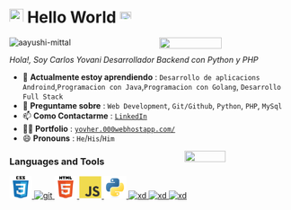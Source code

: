 <h1><img src="https://imgur.com/CTPzCrS.gif" height=25px width=25px> Hello World <img src="https://imgur.com/TFzFv3D.gif" height=20px width=20px></h1>
<img src="https://imgur.com/Z9n1y5S.gif" height=47% width=47% align="right">
<p align="left"> <img src="https://komarev.com/ghpvc/?username=aayushi-mittal" alt="aayushi-mittal" /> </p>

<p><i>Hola!, Soy Carlos Yovani Desarrollador Backend con Python y PHP</i></p>
<ul>
<li> 🌱 <b>Actualmente estoy aprendiendo</b> : <code>Desarrollo de aplicacions Androind</code>,<code>Programacion con Java</code>,<code>Programacion con Golang</code>, <code>Desarrollo Full Stack </code></li>
<li> 💬 <b>Preguntame sobre</b> : <code>Web Development</code>, <code>Git/Github</code>, <code>Python</code>, <code>PHP</code>, <code>MySql</code></li>
<li> 📫 <b>Como Contactarme</b> : <code><a href="https://www.linkedin.com/in/carlos-yovani-munoz-hernandez/">LinkedIn</a></code></li>
<li> 👩‍💻 <b>Portfolio</b> : <code><a href="https://yovher.000webhostapp.com/">yovher.000webhostapp.com/</a></code></li>
<li> 😄 <b>Pronouns</b> : <code>He</code>/<code>His</code>/<code>Him</code></li>
<!-- <li> ⚡ <b>Fun fact</b> : </li> -->
</ul>

<img src="https://imgur.com/ePLe9mA.gif" align="right" height=38% width=38%>

<h3>Languages and Tools</h3>
<p align="left">   <a href="https://www.w3schools.com/css/" target="_blank"> <img src="https://raw.githubusercontent.com/devicons/devicon/master/icons/css3/css3-original-wordmark.svg" alt="css3" width="40" height="40"/> </a> <a href="https://git-scm.com/" target="_blank"> <img src="https://www.vectorlogo.zone/logos/git-scm/git-scm-icon.svg" alt="git" width="40" height="40"/> </a> <a href="https://www.w3.org/html/" target="_blank"> <img src="https://raw.githubusercontent.com/devicons/devicon/master/icons/html5/html5-original-wordmark.svg" alt="html5" width="40" height="40"/> </a> <a href="https://developer.mozilla.org/en-US/docs/Web/JavaScript" target="_blank"> <img src="https://raw.githubusercontent.com/devicons/devicon/master/icons/javascript/javascript-original.svg" alt="javascript" width="40" height="40"/> </a> <a href="https://www.python.org" target="_blank"> <img src="https://raw.githubusercontent.com/devicons/devicon/master/icons/python/python-original.svg" alt="python" width="40" height="40"/> </a> <a href="https://www.mysql.com/" target="_blank"> <img src="https://i0.wp.com/itsoftware.com.co/content/wp-content/uploads/2018/03/que-es-y-para-que-sirve-mysql-1.jpg?fit=900%2C400&ssl=1" alt="xd" width="40" height="40"/> </a> <a href="https://go.dev/" target="_blank"> <img src="https://www.kindpng.com/picc/m/599-5995612_golang-logo-hd-png-download.png" alt="xd" width="40" height="40"/> </a> <a href="https://www.php.net/" target="_blank"> <img src="//upload.wikimedia.org/wikipedia/commons/thumb/2/27/PHP-logo.svg/220px-PHP-logo.svg.png" alt="xd" width="40" height="40"/> </a></p>

